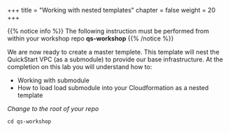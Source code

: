 +++
title = "Working with nested templates"
chapter = false
weight = 20
+++

{{% notice info %}}
The following instruction must be performed from within your workshop repo **qs-workshop**
{{% /notice %}}

We are now ready to create a master templete. This template will nest the QuickStart VPC (as a submodule) to provide our base infrastructure. 
At the completion on this lab you will understand how to: 

- Working with submodule 
- How to load load submodule into your Cloudformation as a nested template

*Change to the root of your repo*

`cd qs-workshop`



